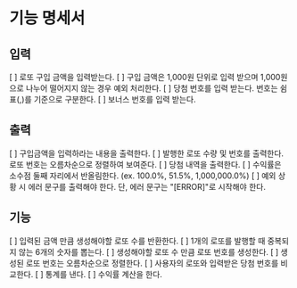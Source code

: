 # 기능 명세서

## 입력
[ ] 로또 구입 금액을 입력받는다.
[ ] 구입 금액은 1,000원 단위로 입력 받으며 1,000원으로 나누어 떨어지지 않는 경우 예외 처리한다.
[ ] 당첨 번호를 입력 받는다. 번호는 쉼표(,)를 기준으로 구분한다.
[ ] 보너스 번호를 입력 받는다.

## 출력
[ ] 구입금액을 입력하라는 내용을 출력한다.
[ ] 발행한 로또 수량 및 번호를 출력한다. 로또 번호는 오름차순으로 정렬하여 보여준다.
[ ] 당첨 내역을 출력한다.
[ ] 수익률은 소수점 둘째 자리에서 반올림한다. (ex. 100.0%, 51.5%, 1,000,000.0%)
[ ] 예외 상황 시 에러 문구를 출력해야 한다. 단, 에러 문구는 "[ERROR]"로 시작해야 한다.

## 기능 
[ ] 입력된 금액 만큼 생성해야할 로또 수를 반환한다.
[ ] 1개의 로또를 발행할 때 중복되지 않는 6개의 숫자를 뽑는다.
[ ] 생성해야할 로또 수 만큼 로또 번호를 생성한다.
[ ] 생성된 로또 번호는 오름차순으로 정렬한다. 
[ ] 사용자의 로또와 입력받은 당첨 번호를 비교한다.
[ ] 통계를 낸다.
[ ] 수익률 계산을 한다.